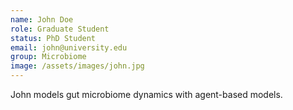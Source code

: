 ```yaml
---
name: John Doe
role: Graduate Student
status: PhD Student
email: john@university.edu
group: Microbiome
image: /assets/images/john.jpg
---
```

John models gut microbiome dynamics with agent-based models.
